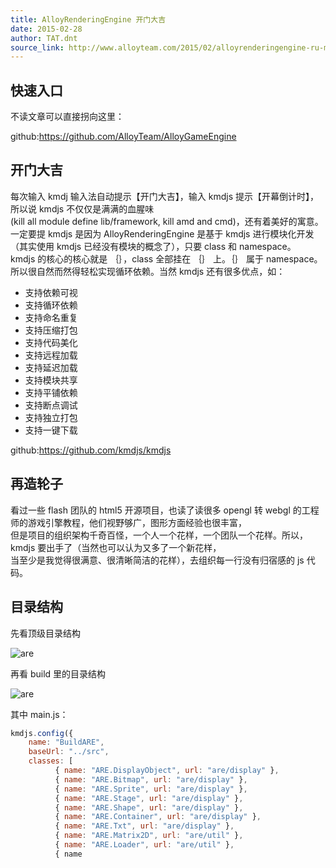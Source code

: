 ```yaml
---
title: AlloyRenderingEngine 开门大吉
date: 2015-02-28
author: TAT.dnt
source_link: http://www.alloyteam.com/2015/02/alloyrenderingengine-ru-men-xi-lie-yi-kai-men-da-ji/
---
```


<!-- {% raw %} - for jekyll -->

## 快速入口

不读文章可以直接拐向这里：

github:<https://github.com/AlloyTeam/AlloyGameEngine>

## 开门大吉

每次输入 kmdj 输入法自动提示【开门大吉】，输入 kmdjs 提示【开幕倒计时】，所以说 kmdjs 不仅仅是满满的血腥味  
(kill all module define lib/framework, kill amd and cmd)，还有着美好的寓意。  
一定要提 kmdjs 是因为 AlloyRenderingEngine 是基于 kmdjs 进行模块化开发（其实使用 kmdjs 已经没有模块的概念了），只要 class 和 namespace。  
kmdjs 的核心的核心就是 ｛｝，class 全部挂在 ｛｝ 上。｛｝ 属于 namespace。所以很自然而然得轻松实现循环依赖。当然 kmdjs 还有很多优点，如：

-   支持依赖可视
-   支持循环依赖
-   支持命名重复
-   支持压缩打包
-   支持代码美化
-   支持远程加载
-   支持延迟加载
-   支持模块共享
-   支持平铺依赖
-   支持断点调试
-   支持独立打包
-   支持一键下载

github:<https://github.com/kmdjs/kmdjs>

## 再造轮子

看过一些 flash 团队的 html5 开源项目，也读了读很多 opengl 转 webgl 的工程师的游戏引擎教程，他们视野够广，图形方面经验也很丰富，  
但是项目的组织架构千奇百怪，一个人一个花样，一个团队一个花样。所以，kmdjs 要出手了（当然也可以认为又多了一个新花样，  
当至少是我觉得很满意、很清晰简洁的花样），去组织每一行没有归宿感的 js 代码。

## 目录结构

先看顶级目录结构

![are](https://raw.githubusercontent.com/AlloyTeam/AlloyRenderingEngine/gh-pages/asset/ls1-1.png)

再看 build 里的目录结构

![are](https://raw.githubusercontent.com/AlloyTeam/AlloyRenderingEngine/gh-pages/asset/ls1-2.png)

其中 main.js：

```javascript
kmdjs.config({
    name: "BuildARE",
    baseUrl: "../src",
    classes: [
          { name: "ARE.DisplayObject", url: "are/display" },
          { name: "ARE.Bitmap", url: "are/display" },
          { name: "ARE.Sprite", url: "are/display" },
          { name: "ARE.Stage", url: "are/display" },
          { name: "ARE.Shape", url: "are/display" },
          { name: "ARE.Container", url: "are/display" },
          { name: "ARE.Txt", url: "are/display" },
          { name: "ARE.Matrix2D", url: "are/util" },
          { name: "ARE.Loader", url: "are/util" },
          { name
```


<!-- {% endraw %} - for jekyll -->